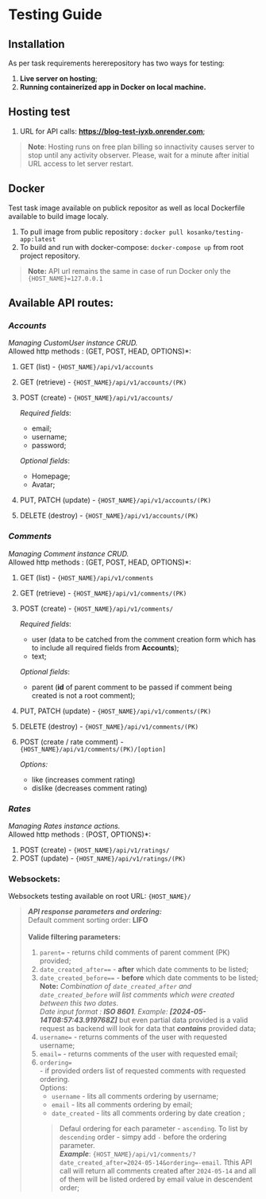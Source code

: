 Testing Guide
===============

Installation
---------------
As per task requirements hererepository has two ways for testing:

1) **Live server on hosting**;
2) **Running containerized app in Docker on local machine.**

## Hosting test

1) URL for API calls: **https://blog-test-iyxb.onrender.com**;

> **Note**: Hosting runs on free plan billing so innactivity causes server to stop until any activity observer. Please, wait for a minute after initial URL access to let server restart.

## Docker
Test task image available on publick repositor as well as local Dockerfile available to build image localy.
1) To pull image from public repository : `docker pull kosanko/testing-app:latest`
2) To build and run with docker-compose: `docker-compose up` from root project repository.

> **Note:** API url remains the same in case of run Docker only the `{HOST_NAME}=127.0.0.1`

Available API routes:
---------------------
### *Accounts* <br>
*Managing CustomUser instance CRUD.*<br>
Allowed http methods : (GET, POST, HEAD, OPTIONS)*:
1) GET (list) - `{HOST_NAME}/api/v1/accounts`
2) GET (retrieve) - `{HOST_NAME}/api/v1/accounts/(PK)`
3) POST (create) - `{HOST_NAME}/api/v1/accounts/`

   _Required fields_:
   - email;
   - username;
   - password;

    _Optional fields_:
    - Homepage;
    - Avatar;

4) PUT, PATCH (update) - `{HOST_NAME}/api/v1/accounts/(PK)`
5) DELETE (destroy) - `{HOST_NAME}/api/v1/accounts/(PK)`

### *Comments*
*Managing Comment instance CRUD.*<br>
Allowed http methods : (GET, POST, HEAD, OPTIONS)*:
1) GET (list) - `{HOST_NAME}/api/v1/comments`
2) GET (retrieve) - `{HOST_NAME}/api/v1/comments/(PK)`
3) POST (create) - `{HOST_NAME}/api/v1/comments/`

   _Required fields_:
   - user (data to be catched from the comment creation form which has to include all required fields from **Accounts**);
   - text;

    _Optional fields_:
   - parent (**id** of parent comment to be passed if comment being created is not a root comment);

4) PUT, PATCH (update) - `{HOST_NAME}/api/v1/comments/(PK)`
5) DELETE (destroy) - `{HOST_NAME}/api/v1/comments/(PK)`
6) POST (create / rate comment) - `{HOST_NAME}/api/v1/comments/(PK)/[option]`<br>

    _Options:_ 
    - like (increases comment rating)
    - dislike (decreases comment rating)

### *Rates*
*Managing Rates instance actions.*<br>
Allowed http methods : (POST, OPTIONS)*:

1) POST (create) - `{HOST_NAME}/api/v1/ratings/`
2) POST (update) - `{HOST_NAME}/api/v1/ratings/(PK)`

### Websockets:
Websockets testing available on root URL: `{HOST_NAME}/`

> ***API response parameters and ordering:***<br>
> Default comment sorting order: **LIFO**<br><br>
>**Valide filtering parameters:**<br>
> 1) `parent=` - returns child comments of parent comment (PK) provided;
> 2) `date_created_after==` - **after** which date comments to be listed;
> 3) `date_created_before==` - **before** which date comments to be listed; <br> **Note:** *Combination of `date_created_after` and `date_created_before` will list comments which were created between this two dates*.<br> *Date input format : **ISO 8601***. *Example: **[2024-05-14T08:57:43.919768Z]*** but even partial data provided is a valid request as backend will look for data that ***contains*** provided data;
> 4) `username=` - returns comments of the user with requested username;
> 5) `email=` - returns comments of the user with requested email;
> 6) `ordering=`<br> - if provided orders list of requested comments with requested ordering.<br>
>    Options:
>      - `username` - lits all comments ordering by username;
>      - `email` - lits all comments ordering by email;
>      - `date_created` - lits all comments ordering by date creation ;
>       > Defaul ordering for each parameter - `ascending`.
>       > To list by `descending` order - simpy add `-` before the ordering parameter.<br>
>    ***Example***: `{HOST_NAME}/api/v1/comments/?date_created_after=2024-05-14&ordering=-email`. Tthis API call will return all comments created after `2024-05-14` and all of them will be listed ordered by email value in descendent order;
